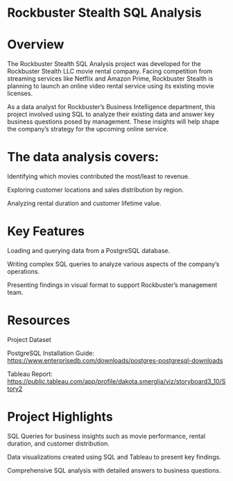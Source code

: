 # Rockbuster Stealth SQL Analysis

# Overview
The Rockbuster Stealth SQL Analysis project was developed for the Rockbuster Stealth LLC movie rental company. Facing competition from streaming services like Netflix and Amazon Prime, Rockbuster Stealth is planning to launch an online video rental service using its existing movie licenses.

As a data analyst for Rockbuster’s Business Intelligence department, this project involved using SQL to analyze their existing data and answer key business questions posed by management. These insights will help shape the company’s strategy for the upcoming online service.

# The data analysis covers:
Identifying which movies contributed the most/least to revenue.

Exploring customer locations and sales distribution by region.

Analyzing rental duration and customer lifetime value.

# Key Features
Loading and querying data from a PostgreSQL database.

Writing complex SQL queries to analyze various aspects of the company’s operations.

Presenting findings in visual format to support Rockbuster’s management team.

# Resources
Project Dataset

PostgreSQL Installation Guide: https://www.enterprisedb.com/downloads/postgres-postgresql-downloads

Tableau Report: https://public.tableau.com/app/profile/dakota.smerglia/viz/storyboard3_10/Story2

# Project Highlights
SQL Queries for business insights such as movie performance, rental duration, and customer distribution.

Data visualizations created using SQL and Tableau to present key findings.

Comprehensive SQL analysis with detailed answers to business questions.
